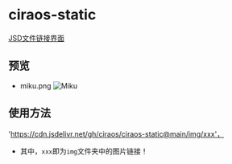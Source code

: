 # ciraos-static

[JSD文件链接界面](https://cdn.jsdelivr.net/gh/ciraos/ciraos-static@main/img/)

## 预览

- miku.png
![Miku](https://cdn.jsdelivr.net/gh/ciraos/ciraos-static@main/img/miku.png)

## 使用方法

'https://cdn.jsdelivr.net/gh/ciraos/ciraos-static@main/img/xxx'，

- 其中，`xxx`即为`img`文件夹中的图片链接！
